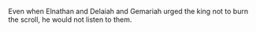Even when Elnathan and Delaiah and Gemariah urged the king not to burn the scroll, he would not listen to them.
